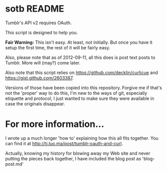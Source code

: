 # sotb README

Tumblr's API v2 requires OAuth.

This script is designed to help you.

**Fair Warning:** This isn't easy. At least, not initially. But once you have it setup the first time, the rest of it will be fairly easy.

Also, please note that as of 2012-09-11, all this does is post text posts to Tumblr. More will (may?) come later.

Also note that this script relies on <https://github.com/decklin/curlicue> and <https://gist.github.com/2603387>.

Versions of those have been copied into this repository. Forgive me if that's not the 'proper' way to do this, I'm new to the ways of git, especially etiquette and protocol, I just wanted to make sure they were available in case the originals disappear.

# For more information…

I wrote up a much longer 'how to' explaining how this all fits together. You can find it at <http://tj.luo.ma/post/tumblr-oauth-and-curl>.

Actually, knowing my history for blowing away my Web site and never putting the pieces back together, I have included the blog post as 'blog-post.md'
